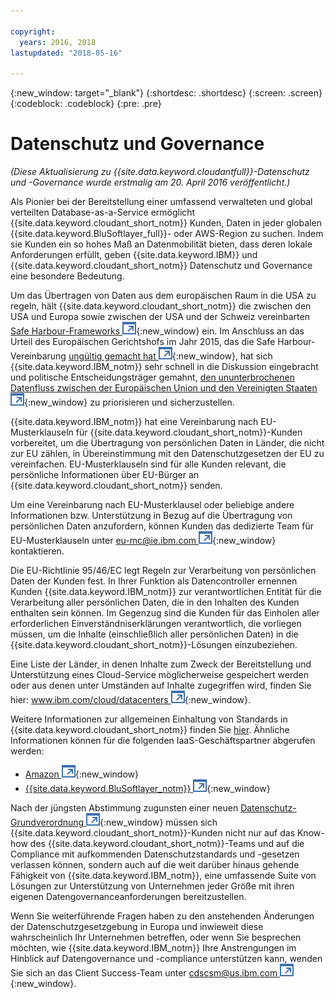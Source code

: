 ```yaml
---

copyright:
  years: 2016, 2018
lastupdated: "2018-05-16"

---
```


{:new_window: target="_blank"}
{:shortdesc: .shortdesc}
{:screen: .screen}
{:codeblock: .codeblock}
{:pre: .pre}

<!-- Acrolinx: 2017-02-01 -->

# Datenschutz und Governance

_(Diese Aktualisierung zu {{site.data.keyword.cloudantfull}}-Datenschutz und -Governance wurde erstmalig am 20. April 2016 veröffentlicht.)_

Als Pionier bei der Bereitstellung einer umfassend verwalteten und global verteilten Database-as-a-Service
ermöglicht {{site.data.keyword.cloudant_short_notm}} Kunden, Daten in jeder globalen {{site.data.keyword.BluSoftlayer_full}}- oder AWS-Region zu suchen.
Indem sie Kunden ein so hohes Maß an Datenmobilität bieten, dass deren lokale Anforderungen erfüllt, geben
{{site.data.keyword.IBM}} und {{site.data.keyword.cloudant_short_notm}} Datenschutz und Governance
eine besondere Bedeutung.

Um das Übertragen von Daten aus dem europäischen Raum in die USA zu regeln,
hält {{site.data.keyword.cloudant_short_notm}} die zwischen den USA und Europa sowie zwischen der USA und der Schweiz vereinbarten
[Safe Harbour-Frameworks ![Symbol für externen Link](../images/launch-glyph.svg "Symbol für externen Link")](https://www.export.gov/safeharbor_eu){:new_window} ein.
Im Anschluss an das Urteil des Europäischen Gerichtshofs im Jahr 2015, das die Safe Harbour-Vereinbarung [ungültig gemacht hat ![Symbol für externen Link](../images/launch-glyph.svg "Symbol für externen Link")](http://curia.europa.eu/juris/document/document.jsf?text=&docid=169195&pageIndex=0&doclang=en&mode=req&dir=&occ=first&part=1&cid=113326){:new_window},
hat sich {{site.data.keyword.IBM_notm}} sehr schnell in die Diskussion eingebracht und politische Entscheidungsträger
gemahnt, [den ununterbrochenen Datenfluss zwischen der
Europäischen Union und den Vereinigten Staaten ![Symbol für externen Link](../images/launch-glyph.svg "Symbol für externen Link")](http://www.ibm.com/ibm/ibmgra/safe_harbor_10062015.html){:new_window}
zu priorisieren und sicherzustellen.

{{site.data.keyword.IBM_notm}} hat eine Vereinbarung nach EU-Musterklauseln für {{site.data.keyword.cloudant_short_notm}}-Kunden
vorbereitet, um die Übertragung von persönlichen Daten in Länder, die nicht zur EU  zählen, in Übereinstimmung
mit den Datenschutzgesetzen der EU zu vereinfachen.
EU-Musterklauseln sind für alle Kunden relevant, die persönliche Informationen über EU-Bürger an {{site.data.keyword.cloudant_short_notm}} senden.

Um eine Vereinbarung nach EU-Musterklausel oder beliebige andere Informationen bzw. Unterstützung in Bezug auf die Übertragung von persönlichen Daten anzufordern,
können Kunden das dedizierte Team für EU-Musterklauseln unter [eu-mc@ie.ibm.com ![Symbol für externen Link](../images/launch-glyph.svg "Symbol für externen Link")](mailto:eu-mc@ie.ibm.com){:new_window} kontaktieren.

Die EU-Richtlinie 95/46/EC legt Regeln zur Verarbeitung von persönlichen Daten der Kunden fest.
In Ihrer Funktion als Datencontroller ernennen Kunden {{site.data.keyword.IBM_notm}} zur verantwortlichen
Entität für die Verarbeitung aller persönlichen Daten, die in den Inhalten des Kunden enthalten sein können.
Im Gegenzug sind die Kunden für das Einholen aller erforderlichen Einverständniserklärungen verantwortlich, die
vorliegen müssen, um die Inhalte (einschließlich aller persönlichen Daten) in die {{site.data.keyword.cloudant_short_notm}}-Lösungen
einzubeziehen.

Eine Liste der Länder, in denen Inhalte zum Zweck der Bereitstellung und Unterstützung eines Cloud-Service möglicherweise gespeichert werden oder aus denen
unter Umständen auf Inhalte zugegriffen wird, finden Sie hier:
[www.ibm.com/cloud/datacenters ![Symbol für externen Link](../images/launch-glyph.svg "Symbol für externen Link")](http://www.ibm.com/cloud/datacenters){:new_window}.

Weitere Informationen zur allgemeinen Einhaltung von Standards in {{site.data.keyword.cloudant_short_notm}} finden
Sie [hier](compliance.html).
Ähnliche Informationen können für die folgenden IaaS-Geschäftspartner abgerufen werden:

-   [Amazon ![Symbol für externen Link](../images/launch-glyph.svg "Symbol für externen Link")](https://aws.amazon.com/compliance/){:new_window}
-   [{{site.data.keyword.BluSoftlayer_notm}} ![Symbol für externen Link](../images/launch-glyph.svg "Symbol für externen Link")](http://www.softlayer.com/compliance){:new_window}

Nach der jüngsten Abstimmung zugunsten einer neuen [Datenschutz-Grundverordnung ![Symbol für externen Link](../images/launch-glyph.svg "Symbol für externen Link")](http://www.engadget.com/2016/04/14/eu-data-protection-rules/){:new_window}
müssen sich {{site.data.keyword.cloudant_short_notm}}-Kunden nicht nur auf das Know-how des {{site.data.keyword.cloudant_short_notm}}-Teams
und auf die Compliance mit aufkommenden Datenschutzstandards und -gesetzen verlassen können, sondern auch
auf die weit darüber hinaus gehende Fähigkeit von {{site.data.keyword.IBM_notm}}, eine umfassende Suite
von Lösungen zur Unterstützung von Unternehmen jeder Größe mit ihren eigenen Datengovernanceanforderungen bereitzustellen.

Wenn Sie weiterführende Fragen haben zu den anstehenden Änderungen der Datenschutzgesetzgebung in Europa
und inwieweit diese wahrscheinlich Ihr Unternehmen betreffen, oder wenn Sie besprechen möchten, wie
{{site.data.keyword.IBM_notm}} Ihre Anstrengungen im Hinblick auf Datengovernance und -compliance
unterstützen kann, wenden Sie sich an das Client Success-Team unter [cdscsm@us.ibm.com ![Symbol für externen Link](../images/launch-glyph.svg "Symbol für externen Link")](mailto:cdscsm@us.ibm.com){:new_window}. 
